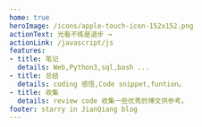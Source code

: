 ```yaml
---
home: true
heroImage: /icons/apple-touch-icon-152x152.png
actionText: 光看不练是退步 →
actionLink: /javascript/js
features:
- title: 笔记
  details: Web,Python3,sql,bash ...
- title: 总结
  details: coding 感悟,Code snippet,funtion。
- title: 收集
  details: review code 收集一些优秀的博文供参考。
footer: starry in JianQiang blog
---
```



<!-- <center><img src="./.vuepress/public/imgs/logo.png"/></center> -->
<!-- <center>小花花送给你</center> -->
